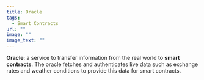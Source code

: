 ```yaml
---
title: Oracle
tags:
  - Smart Contracts
url: ""
image: ""
image_text: ""
---
```


**Oracle**: a service to transfer information from the real world to **smart contracts**. The oracle fetches and authenticates live data such as exchange rates and weather conditions to provide this data for smart contracts.
